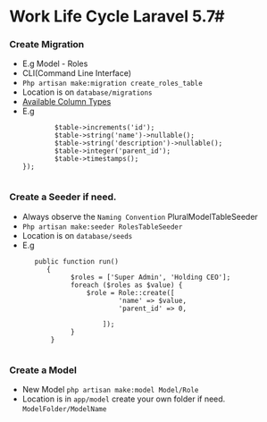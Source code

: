 # Work Life Cycle Laravel 5.7#

### Create Migration ###

* E.g Model - Roles
* CLI(Command Line Interface)
* ```Php artisan make:migration create_roles_table```
* Location is on ```database/migrations``` 
* [Available Column Types](https://laravel.com/docs/5.7/migrations#columns)
* E.g 
    ```Schema::create('roles', function (Blueprint $table) {
            $table->increments('id');
            $table->string('name')->nullable();
            $table->string('description')->nullable();
            $table->integer('parent_id');
            $table->timestamps();
    });
  

### Create a Seeder if need. ###
* Always observe the ```Naming Convention``` PluralModelTableSeeder
* ```Php artisan make:seeder RolesTableSeeder```
* Location is on ```database/seeds```
* E.g
    ```
       public function run()
          {
                $roles = ['Super Admin', 'Holding CEO'];
                foreach ($roles as $value) {
                    $role = Role::create([
                            'name' => $value,
                            'parent_id' => 0,

                        ]);
                }
           }


### Create a Model ###

* New Model ```php artisan make:model Model/Role ``` 
* Location is in ```app/model``` create your own folder if need. ```ModelFolder/ModelName```


